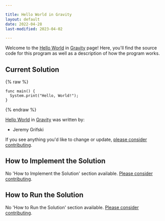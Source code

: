 ```yaml
---

title: Hello World in Gravity
layout: default
date: 2022-04-28
last-modified: 2023-04-02

---
```


Welcome to the [Hello World](https://sampleprograms.io/projects/hello-world) in [Gravity](https://sampleprograms.io/languages/gravity) page! Here, you'll find the source code for this program as well as a description of how the program works.

## Current Solution

{% raw %}

```gravity
func main() {
  System.print("Hello, World!");
}
```

{% endraw %}

[Hello World](https://sampleprograms.io/projects/hello-world) in [Gravity](https://sampleprograms.io/languages/gravity) was written by:

- Jeremy Grifski

If you see anything you'd like to change or update, [please consider contributing](https://github.com/TheRenegadeCoder/sample-programs).

## How to Implement the Solution

No 'How to Implement the Solution' section available. [Please consider contributing](https://github.com/TheRenegadeCoder/sample-programs-website).

## How to Run the Solution

No 'How to Run the Solution' section available. [Please consider contributing](https://github.com/TheRenegadeCoder/sample-programs-website).
